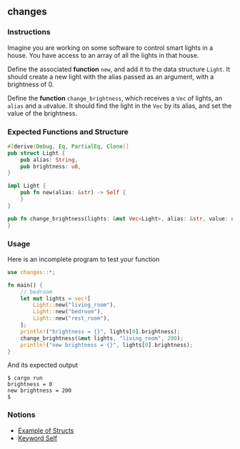 ## changes

### Instructions

Imagine you are working on some software to control smart lights in a house. You have access to an array of all the lights in that house.

Define the associated **function** `new`, and add it to the data structure `Light`. It should create a new light with the alias passed as an argument, with a brightness of 0.

Define the **function** `change_brightness`, which receives a `Vec` of lights, an `alias` and a `u8`value. It should find the light in the `Vec` by its alias, and set the value of the brightness.

### Expected Functions and Structure

```rust
#[derive(Debug, Eq, PartialEq, Clone)]
pub struct Light {
	pub alias: String,
	pub brightness: u8,
}

impl Light {
	pub fn new(alias: &str) -> Self {
	}
}

pub fn change_brightness(lights: &mut Vec<Light>, alias: &str, value: u8) {
}
```

### Usage

Here is an incomplete program to test your function

```rust
use changes::*;

fn main() {
	// bedroom
	let mut lights = vec![
		Light::new("living_room"),
		Light::new("bedroom"),
		Light::new("rest_room"),
	];
	println!("brightness = {}", lights[0].brightness);
	change_brightness(&mut lights, "living_room", 200);
	println!("new brightness = {}", lights[0].brightness);
}
```

And its expected output

```console
$ cargo run
brightness = 0
new brightness = 200
$
```

### Notions

- [Example of Structs](https://doc.rust-lang.org/book/ch05-02-example-structs.html)
- [Keyword Self](https://doc.rust-lang.org/std/keyword.Self.html)
